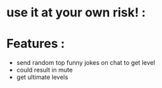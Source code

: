 #                                                       use it at your own risk! :

# Features :

+ send random top funny jokes on chat to get level
+ could result in mute
+ get ultimate levels
